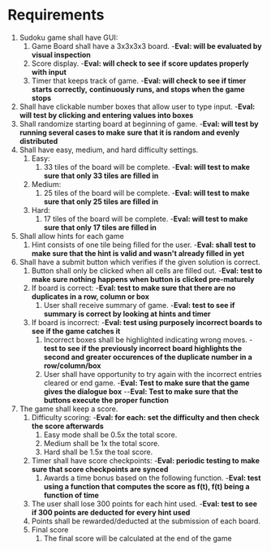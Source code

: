 # Requirements
 
1. Sudoku game shall have GUI:
	1. Game Board shall have a 3x3x3x3 board.
        -**Eval: will be evaluated by visual inspection**
    2. Score display.
        -**Eval: will check to see if score updates properly with input**
    3. Timer that keeps track of game.
        -**Eval: will check to see if timer starts correctly,**
            **continuously runs, and stops when the game stops**
2. Shall have clickable number boxes that allow user to type input.
    -**Eval: will test by clicking and entering values into boxes**
3. Shall randomize starting board at beginning of game.
    -**Eval: will test by running several cases to make**
        **sure that it is random and evenly distributed**
4. Shall have easy, medium, and hard difficulty settings.
    1. Easy:
        1. 33 tiles of the board will be complete.
            -**Eval: will test to make sure that only 33 tiles are filled in**
    2. Medium:
        1. 25 tiles of the board will be complete.
            -**Eval: will test to make sure that only 25 tiles are filled in**
    3. Hard:
        1. 17 tiles of the board will be complete.
            -**Eval: will test to make sure that only 17 tiles are filled in**
5. Shall allow hints for each game
    1. Hint consists of one tile being filled for the user.
        -**Eval: shall test to make sure that the hint is valid and wasn't already filled in yet**
6. Shall have a submit button which verifies if the given solution is correct.
    1. Button shall only be clicked when all cells are filled out.
    -**Eval: test to make sure nothing happens when button is clicked pre-maturely**
    2. If board is correct:
        -**Eval: test to make sure that there are no duplicates in a row, column or box**
        1. User shall receive summary of game.
            -**Eval: test to see if summary is correct by looking at hints and timer**
    3. If board is incorrect:
        -**Eval: test using purposely incorrect boards to see if the game catches it**
        1. Incorrect boxes shall be highlighted indicating wrong moves.
            -**test to see if the previously incorrect board highlights the second and greater occurences of the duplicate number in a row/column/box**
        2. User shall have opportunity to try again with the incorrect entries cleared or end game.
            -**Eval: Test to make sure that the game gives the dialogue box**
                --**Eval: Test to make sure that the buttons execute the proper function**
7. The game shall keep a score.
    1. Difficulty scoring:
        -**Eval: for each: set the difficulty and then check the score afterwards**
        1. Easy mode shall be 0.5x the total score. 
        2. Medium shall be 1x the total score.
        3. Hard shall be 1.5x the toal score.
    2. Timer shall have score checkpoints:
        -**Eval: periodic testing to make sure that score checkpoints are synced**
        1. Awards a time bonus based on the following function.
            -**Eval: test using a function that computes the score as f(t), f(t) being a function of time**
    3. The user shall lose 300 points for each hint used.
        -**Eval: test to see if 300 points are deducted for every hint used**
    4. Points shall be rewarded/deducted at the submission of each board.
    5. Final score
        1. The final score will be calculated at the end of the game